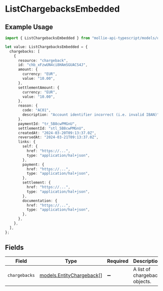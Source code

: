 # ListChargebacksEmbedded

## Example Usage

```typescript
import { ListChargebacksEmbedded } from "mollie-api-typescript/models/operations";

let value: ListChargebacksEmbedded = {
  chargebacks: [
    {
      resource: "chargeback",
      id: "chb_xFzwUN4ci8HAmSGUACS4J",
      amount: {
        currency: "EUR",
        value: "10.00",
      },
      settlementAmount: {
        currency: "EUR",
        value: "10.00",
      },
      reason: {
        code: "AC01",
        description: "Account identifier incorrect (i.e. invalid IBAN)",
      },
      paymentId: "tr_5B8cwPMGnU",
      settlementId: "stl_5B8cwPMGnU",
      createdAt: "2024-03-20T09:13:37.0Z",
      reversedAt: "2024-03-21T09:13:37.0Z",
      links: {
        self: {
          href: "https://...",
          type: "application/hal+json",
        },
        payment: {
          href: "https://...",
          type: "application/hal+json",
        },
        settlement: {
          href: "https://...",
          type: "application/hal+json",
        },
        documentation: {
          href: "https://...",
          type: "application/hal+json",
        },
      },
    },
  ],
};
```

## Fields

| Field                                                         | Type                                                          | Required                                                      | Description                                                   |
| ------------------------------------------------------------- | ------------------------------------------------------------- | ------------------------------------------------------------- | ------------------------------------------------------------- |
| `chargebacks`                                                 | [models.EntityChargeback](../../models/entitychargeback.md)[] | :heavy_minus_sign:                                            | A list of chargeback objects.                                 |